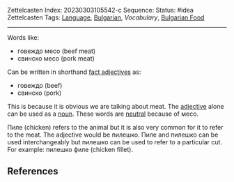 Zettelcasten Index: 20230303105542-c
Sequence:
Status: #idea
Zettelcasten Tags: [Language](../map-of-content/Language.md), [Bulgarian](../map-of-content/Bulgarian.md), *Vocabulary*, [Bulgarian Food](Bulgarian%20Food.md)

---

Words like:

* говеждо месо (beef meat)
* свинско месо (pork meat)

Can be written in shorthand [fact adjectives](Fact%20Adjective.md) as:

* говеждо (beef)
* свинско (pork)

This is because it is obvious we are talking about meat. The [adjective](Adjective.md) alone can be used as a [noun](Noun.md). These words are [neutral](Bulgarian%20Grammatical%20Gender.md) because of месо.

Пиле (chicken) refers to the animal but it is also very common for it to refer to the meat. The adjective would be пилешко. Пиле and пилешко can be used interchangeably but пилешко can be used to refer to a particular cut. For example: пилешко филе (chicken fillet).

## References
